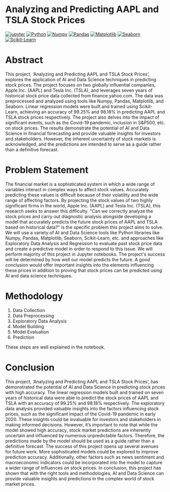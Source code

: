 # **Analyzing and Predicting AAPL and TSLA Stock Prices**

[![jupyter](https://img.shields.io/badge/Jupyter-Lab-F37626.svg?style=flat&logo=Jupyter)](https://jupyterlab.readthedocs.io/en/stable)
[![Python](https://img.shields.io/badge/python-3670A0?style=for-the-badge&logo=python&logoColor=ffdd54)](https://www.python.org)
[![Numpy](https://img.shields.io/badge/numpy-%23013243.svg?style=for-the-badge&logo=numpy&logoColor=white)](https://numpy.org)
[![Pandas](https://img.shields.io/badge/pandas-%23150458.svg?style=for-the-badge&logo=pandas&logoColor=white)](https://pandas.pydata.org)
[![Matplotlib](https://img.shields.io/badge/Matplotlib-%23013243.svg?style=for-the-badge&logo=matplotlib&logoColor=white)](https://matplotlib.org/)
[![Seaborn](https://img.shields.io/badge/Seaborn-%23776A61.svg?style=for-the-badge&logo=seaborn&logoColor=white)](https://seaborn.pydata.org/)
[![Scikit-Learn](https://img.shields.io/badge/Scikit--Learn-%23F7931A.svg?style=for-the-badge&logo=scikit-learn&logoColor=white)](https://scikit-learn.org)

# Abstract
This project, ‘Analyzing and Predicting AAPL and TSLA Stock Prices’, explores the 
application of AI and Data Science techniques in predicting stock prices. The project focuses 
on two globally influential companies, Apple Inc. (AAPL) and Tesla Inc. (TSLA), and 
leverages seven years of historical stock price data collected from finance.yahoo.com.
The data was preprocessed and analyzed using tools like Numpy, Pandas, Matplotlib, and 
Seaborn. Linear regression models were built and trained using Scikit-Learn, achieving an 
accuracy of 99.25% and 98.18% in predicting AAPL and TSLA stock prices respectively. The 
project also delves into the impact of significant events, such as the Covid-19 pandemic, 
inclusion in S&P500, etc. on stock prices.
The results demonstrate the potential of AI and Data Science in financial forecasting and 
provide valuable insights for investors and stakeholders. However, the inherent uncertainty of 
stock markets is acknowledged, and the predictions are intended to serve as a guide rather than 
a definitive forecast.


# Problem Statement
The financial market is a sophisticated system in which a wide range of variables interact in 
complex ways to affect stock values. Accurately predicting these values is difficult because of 
their volatility and the wide range of affecting factors. By projecting the stock values of two 
highly significant firms in the world, Apple Inc. (AAPL) and Tesla Inc. (TSLA), this research 
seeks to answer this difficulty.
"Can we correctly analyze the stock prices and carry out diagnostic analysis alongside 
developing a model that accurately predicts the future stock prices of AAPL and TSLA based 
on historical data?" is the specific problem this project aims to solve. We will use a variety of 
AI and Data Science tools like Python libraries like Numpy, Pandas, Matplotlib, Seaborn, 
Scikit-Learn, etc. and approaches like Exploratory Data Analysis and Regression to evaluate 
past stock price data and create a predictive model in order to respond to this issue. We will 
perform majority of this project in Jupyter notebooks.
The project's success will be determined by how well our model predicts the future. A good 
conclusion would offer important insights into the elements influencing these prices in addition 
to proving that stock prices can be predicted using AI and data science techniques.

# Methodology
1. Data Collection
2. Data Preprocessing
3. Exploratory Data Analysis
4. Model Building
5. Model Evaluation
6. Prediction

These steps are well explained in the notebook.

# Conclusion
This project, ‘Analyzing and Predicting AAPL and TSLA Stock Prices’, has demonstrated 
the potential of AI and Data Science in predicting stock prices with high accuracy. The linear 
regression models built and trained on seven years of historical data were able to predict the 
stock prices of AAPL and TSLA with an accuracy of 99.25% and 98.18% respectively.
The exploratory data analysis provided valuable insights into the factors influencing stock 
prices, such as the significant impact of the Covid-19 pandemic in early 2020. These insights 
could be invaluable for investors and stakeholders in making informed decisions.
However, it’s important to note that while the model showed high accuracy, stock market 
predictions are inherently uncertain and influenced by numerous unpredictable factors. 
Therefore, the predictions made by the model should be used as a guide rather than a definitive 
forecast.
The success of this project opens up several avenues for future work. More sophisticated 
models could be explored to improve prediction accuracy. Additionally, other factors such as 
news sentiment and macroeconomic indicators could be incorporated into the model to capture 
a wider range of influences on stock prices.
In conclusion, this project has shown that with the right tools and methodologies, AI and Data 
Science can provide valuable insights and predictions in the complex world of stock market 
prices.
